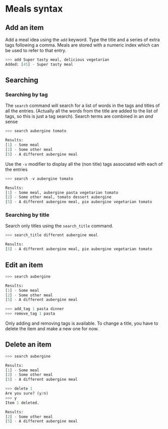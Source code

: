 # Meals syntax

## Add an item

Add a meal idea using the `add` keyword. Type the title and a series of extra
tags following a comma. Meals are stored with a numeric index which can be used
to refer to that entry.

```python
>>> add Super tasty meal, delicious vegetarian
Added: [45] - Super tasty meal
```

## Searching

### Searching by tag

The `search` command will search for a list of words in the tags and titles
of all the entries. (Actually all the words from the title are added to the
list of tags, so this is just a tag search). Search terms are combined in
an *and* sense

```python
>>> search aubergine tomato

Results:
[1] - Some meal
[2] - Some other meal
[5] - A different aubergine meal

```
Use the `-v` modifier to display all the (non title) tags associated with each
of the entries

```python
>>> search -v aubergine tomato

Results:
[1] - Some meal, aubergine pasta vegetarian tomato
[2] - Some other meal, tomato dessert aubergine
[5] - A different aubergine meal, pie aubergine vegetarian tomato

```

### Searching by title

Search only titles using the `search_title` command.

```python
>>> search_title different aubergine meal

Results:
[5] - A different aubergine meal, pie aubergine vegetarian tomato

```

## Edit an item

```python
>>> search aubergine

Results:
[1] - Some meal
[2] - Some other meal
[5] - A different aubergine meal

>>> add_tag 1 pasta dinner
>>> remove_tag 1 pasta
```

Only adding and removing tags is available. To change a title, you have to
delete the item and make a new one for now.

## Delete an item

```python
>>> search aubergine

Results:
[1] - Some meal
[2] - Some other meal
[5] - A different aubergine meal

>>> delete 1
Are you sure? (y/n)
>>> y
Item 1 deleted.

Results:
[2] - Some other meal
[5] - A different aubergine meal

```
